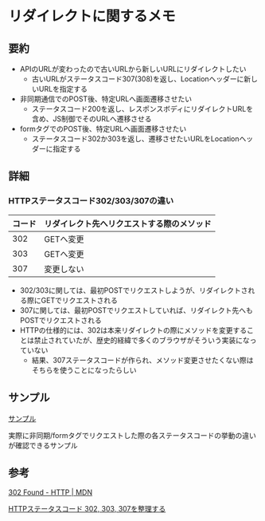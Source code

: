 # リダイレクトに関するメモ

## 要約

- APIのURLが変わったので古いURLから新しいURLにリダイレクトしたい
  - 古いURLがステータスコード307(308)を返し、Locationヘッダーに新しいURLを指定する
- 非同期通信でのPOST後、特定URLへ画面遷移させたい
  - ステータスコード200を返し、レスポンスボディにリダイレクトURLを含め、JS制御でそのURLへ遷移させる
- formタグでのPOST後、特定URLへ画面遷移させたい
  - ステータスコード302か303を返し、遷移させたいURLをLocationヘッダーに指定する

## 詳細

### HTTPステータスコード302/303/307の違い

|コード|リダイレクト先へリクエストする際のメソッド|
|:----|:----|
|302|GETへ変更|
|303|GETへ変更|
|307|変更しない|

- 302/303に関しては、最初POSTでリクエストしようが、リダイレクトされる際にGETでリクエストされる
- 307に関しては、最初POSTでリクエストしていれば、リダイレクト先へもPOSTでリクエストされる
- HTTPの仕様的には、302は本来リダイレクトの際にメソッドを変更することは禁止されていたが、歴史的経緯で多くのブラウザがそういう実装になっていない
  - 結果、307ステータスコードが作られ、メソッド変更させたくない際はそちらを使うことになったらしい

## サンプル

[サンプル](https://axios-http-300-sample.herokuapp.com/)

実際に非同期/formタグでリクエストした際の各ステータスコードの挙動の違いが確認できるサンプル

## 参考

[302 Found - HTTP | MDN](https://developer.mozilla.org/ja/docs/Web/HTTP/Status/302)

[HTTPステータスコード 302, 303, 307を整理する](https://yinm.hatenadiary.jp/entry/2017/03/29/204714)
